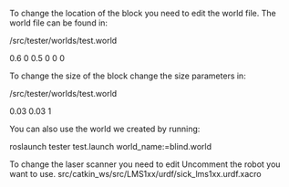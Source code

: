 To change the location of the block you need to edit the world file. The world file can be found in:

/src/tester/worlds/test.world

<pose frame=''>0.6 0 0.5 0 0 0</pose>


To change the size of the block change the size parameters in:

/src/tester/worlds/test.world

<size>0.03 0.03 1</size>

You can also use the world we created by running:

roslaunch tester test.launch world_name:=blind.world



To change the laser scanner you need to edit
Uncomment the robot you want to use.
src/catkin_ws/src/LMS1xx/urdf/sick_lms1xx.urdf.xacro